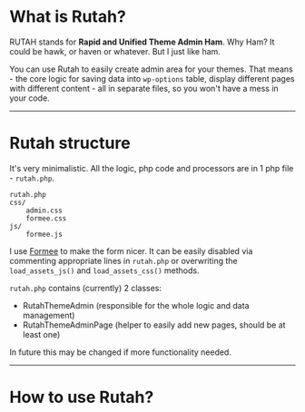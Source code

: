 What is Rutah?
=====

RUTAH stands for **Rapid and Unified Theme Admin Ham**. Why Ham? It could be hawk, or haven or whatever. But I just like ham.

You can use Rutah to easily create admin area for your themes. That means - the core logic for saving data into `wp-options` table, display different pages with different content - all in separate files, so you won't have a mess in your code.

----------

Rutah structure
=====

It's very minimalistic. All the logic, php code and processors are in 1 php file - `rutah.php`.

    rutah.php
    css/
        admin.css
        formee.css
    js/
        formee.js

I use [Formee](http://www.formee.org/ "Framework to help you develop and customize web based forms") to make the form nicer. It can be easily disabled via commenting appropriate lines in `rutah.php` or overwriting the `load_assets_js()` and `load_assets_css()` methods.

`rutah.php` contains (currently) 2 classes:

* RutahThemeAdmin (responsible for the whole logic and data management)
* RutahThemeAdminPage (helper to easily add new pages, should be at least one)

In future this may be changed if more functionality needed.

----------

How to use Rutah?
=====

